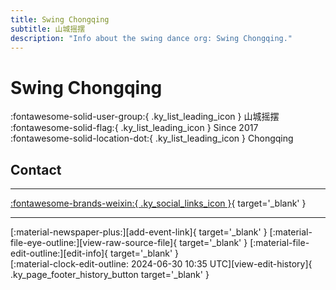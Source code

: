 ```yaml
---
title: Swing Chongqing
subtitle: 山城摇摆
description: "Info about the swing dance org: Swing Chongqing."
---
```


# Swing Chongqing

:fontawesome-solid-user-group:{ .ky_list_leading_icon } 山城摇摆  
:fontawesome-solid-flag:{ .ky_list_leading_icon } Since 2017  
:fontawesome-solid-location-dot:{ .ky_list_leading_icon } Chongqing  


## Contact


---

 [:fontawesome-brands-weixin:{ .ky_social_links_icon }](# "山城摇摆SwingChongqing"){ target='_blank' }

---

<div class="ky_page_footer" markdown>
<div class="ky_page_footer_trailing" markdown="span">
[:material-newspaper-plus:][add-event-link]{ target='_blank' }
[:material-file-eye-outline:][view-raw-source-file]{ target='_blank' }
[:material-file-edit-outline:][edit-info]{ target='_blank' }
</div>
<div class="ky_page_footer_leading" markdown="span">
[:material-clock-edit-outline: 2024-06-30 10:35 UTC][view-edit-history]{ .ky_page_footer_history_button target='_blank' }
</div>
</div>

[add-event-link]: https://github.com/swingdance/events/issues/new?assignees=&labels=add+event&projects=&template=02-add_entity.yml&title=%5Bcn%5D%20%3CName%3E&region=cn&province=Chongqing&city=Chongqing&org_id=swing-chong-qing "Add Event"
[view-raw-source-file]: https://github.com/swingdance/orgs/blob/main/cn/swing-chong-qing.json "View Raw Source File"
[edit-info]: https://github.com/swingdance/orgs/issues/new?assignees=&labels=update+org&projects=&template=03-update_entity.yml&title=%5Bcn%5D%20Swing%20Chongqing&region=cn&id=swing-chong-qing&name=Swing%20Chongqing "Edit Info"

[view-edit-history]: https://github.com/swingdance/orgs/commits/main/cn/swing-chong-qing.json "View Edit History"
